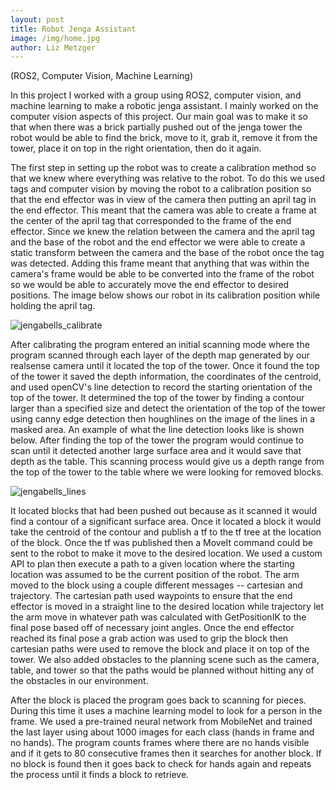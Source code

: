 ```yaml
--- 
layout: post
title: Robot Jenga Assistant
image: /img/home.jpg
author: Liz Metzger
---
```


(ROS2, Computer Vision, Machine Learning)

In this project I worked with a group using ROS2, computer vision, and machine learning to make a robotic jenga assistant. I mainly worked on the computer vision aspects of this
project. Our main goal was to make it so that when there was a brick partially pushed out of the jenga tower the robot would be able to find the brick, move to it,
grab it, remove it from the tower, place it on top in the right orientation, then do it again.
 
The first step in setting up the robot was to create a calibration method so that we knew where everything was relative to the robot. To do this we used tags and computer vision
by moving the robot to a calibration position so that the end effector was in view of the camera then putting an april tag in the end effector. This meant that the camera was able to create a frame at the center of the april tag that corresponded to the frame of the end effector. Since we knew the relation between the camera and the april tag and the base of the robot and the end effector we were able to create a static transform between the camera and the base of the robot once the tag was detected. Adding this frame meant that anything that was within the camera's frame would be able to be converted into the frame of the robot so we would be able to accurately move the end effector to desired positions. The image below shows our robot in its calibration position while holding the april tag.
 
 
![jengabells_calibrate](https://user-images.githubusercontent.com/113066141/207953649-ddb1ad7e-306a-4757-a529-b653817149e2.jpg)
 
 
After calibrating the program entered an initial scanning mode where the program scanned through each layer of the depth map generated by our realsense camera until it located the top of the tower. Once it found the top of the tower it saved the depth information, the coordinates of the centroid, and used openCV's line detection to record the starting orientation of the top of the tower. It determined the top of the tower by finding a contour larger than a specified size and detect the orientation of the top of the tower using canny edge detection then houghlines on the image of the lines in a masked area. An example of what the line detection looks like is shown below. After finding the top of the tower the program would continue to scan until it detected another large surface area and it would save that depth as the table. This scanning process would give us a depth range from the top of the tower to the table where we were looking for removed blocks.
 
 
![jengabells_lines](https://user-images.githubusercontent.com/113066141/207953537-13d00770-abe8-4372-98e5-264ca3741dc9.jpg)
 
 
It located blocks that had been pushed out because as it scanned it would find a contour of a significant surface area. Once it located a block it would take the centroid of the contour and publish a tf to the tf tree at the location of the block. Once the tf was published then a MoveIt command could be sent to the robot to make it move to the desired location. We used a custom API to plan then execute a path to a given location where the starting location was assumed to be the current position of the robot. The arm moved to the block using a couple different messages -- cartesian and trajectory. The cartesian path used waypoints to ensure that the end effector is moved in a straight line to the desired location while trajectory let the arm move in whatever path was calculated with GetPositionIK to the final pose based off of necessary joint angles. Once the end effector reached its final pose a grab action was used to grip the block then cartesian paths were used to remove the block and place it on top of the tower. We also added obstacles to the planning scene such as the camera, table, and tower so that the paths would be planned without hitting any of the obstacles in our environment.
 
After the block is placed the program goes back to scanning for pieces. During this time it uses a machine learning model to look for a person in the frame. We used a pre-trained neural network from MobileNet and trained the last layer using about 1000 images for each class (hands in frame and no hands). The program counts frames where there are no hands visible and if it gets to 80 consecutive frames then it searches for another block. If no block is found then it goes back to check for hands again and repeats the process until it finds a block to retrieve.
